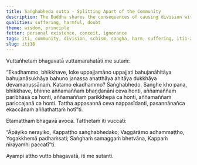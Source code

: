 ```yaml
---
title: Saṅghabheda sutta - Splitting Apart of the Community
description: The Buddha shares the consequences of causing division within the monastic community.
qualities: suffering, harmful, doubt
theme: wisdom, principle
fetter: personal existence, conceit, ignorance
tags: iti, community, division, schism, sangha, harm, suffering, iti1-27
slug: iti18
---
```


Vuttañhetaṁ bhagavatā vuttamarahatāti me sutaṁ:

“Ekadhammo, bhikkhave, loke uppajjamāno uppajjati bahujanāhitāya bahujanāsukhāya bahuno janassa anatthāya ahitāya dukkhāya devamanussānaṁ. Katamo ekadhammo? Saṅghabhedo. Saṅghe kho pana, bhikkhave, bhinne aññamaññaṁ bhaṇḍanāni ceva honti, aññamaññaṁ paribhāsā ca honti, aññamaññaṁ parikkhepā ca honti, aññamaññaṁ pariccajanā ca honti. Tattha appasannā ceva nappasīdanti, pasannānañca ekaccānaṁ aññathattaṁ hotī”ti.

Etamatthaṁ bhagavā avoca. Tatthetaṁ iti vuccati:

“Āpāyiko nerayiko,
Kappaṭṭho saṅghabhedako;
Vaggārāmo adhammaṭṭho,
Yogakkhemā padhaṁsati;
Saṅghaṁ samaggaṁ bhetvāna,
Kappaṁ nirayamhi paccatī”ti.

Ayampi attho vutto bhagavatā, iti me sutanti.
